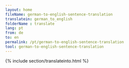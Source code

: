 ```yaml
---
layout: home
fileName: german-to-english-sentence-translation
translatein: german_to_english
folderName : translate
lang: pt
from: de
to: en
permalink: /pt/german-to-english-sentence-translation
tool: german-to-english-sentence-translation
---
```

{% include section/translateinto.html %}